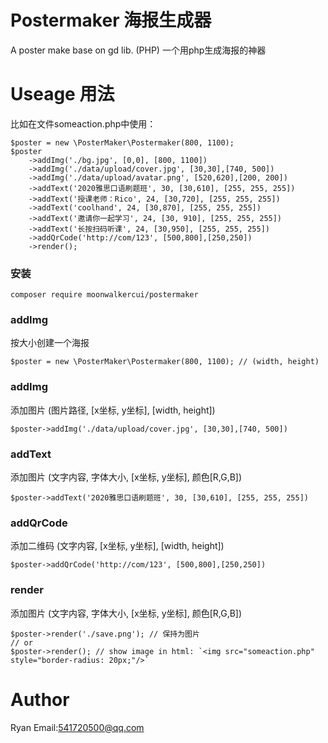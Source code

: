 # Postermaker 海报生成器
A poster make base on gd lib. (PHP)  一个用php生成海报的神器

# Useage 用法

比如在文件someaction.php中使用：
```
$poster = new \PosterMaker\Postermaker(800, 1100);
$poster
    ->addImg('./bg.jpg', [0,0], [800, 1100])
    ->addImg('./data/upload/cover.jpg', [30,30],[740, 500])
    ->addImg('./data/upload/avatar.png', [520,620],[200, 200])
    ->addText('2020雅思口语刷题班', 30, [30,610], [255, 255, 255])
    ->addText('授课老师：Rico', 24, [30,720], [255, 255, 255])
    ->addText('coolhand', 24, [30,870], [255, 255, 255])
    ->addText('邀请你一起学习', 24, [30, 910], [255, 255, 255])
    ->addText('长按扫码听课', 24, [30,950], [255, 255, 255])
    ->addQrCode('http://com/123', [500,800],[250,250])
    ->render();
```

### 安装
```
composer require moonwalkercui/postermaker
```
### addImg
按大小创建一个海报 
```
$poster = new \PosterMaker\Postermaker(800, 1100); // (width, height)
```
### addImg
添加图片 (图片路径, [x坐标, y坐标], [width, height])
```
$poster->addImg('./data/upload/cover.jpg', [30,30],[740, 500])
```
### addText
添加图片 (文字内容, 字体大小, [x坐标, y坐标], 颜色[R,G,B])
```
$poster->addText('2020雅思口语刷题班', 30, [30,610], [255, 255, 255])
```
### addQrCode
添加二维码 (文字内容, [x坐标, y坐标], [width, height])
```
$poster->addQrCode('http://com/123', [500,800],[250,250])
```
### render
添加图片 (文字内容, 字体大小, [x坐标, y坐标], 颜色[R,G,B])
```
$poster->render('./save.png'); // 保持为图片
// or
$poster->render(); // show image in html: `<img src="someaction.php" style="border-radius: 20px;"/>`
```

# Author
Ryan
Email:541720500@qq.com